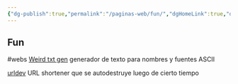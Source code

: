 ```yaml
---
{"dg-publish":true,"permalink":"/paginas-web/fun/","dgHomeLink":true,"dgPassFrontmatter":false}
---
```


## Fun
#webs 
[Weird txt gen](https://lingojam.com/WeirdTextGenerator)
	generador de texto para nombres y fuentes ASCII

[urldev](https://url.dev/)
	URL shortener que se autodestruye luego de cierto tiempo